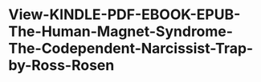 # View-KINDLE-PDF-EBOOK-EPUB-The-Human-Magnet-Syndrome-The-Codependent-Narcissist-Trap-by-Ross-Rosen